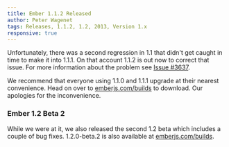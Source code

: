 ```yaml
---
title: Ember 1.1.2 Released
author: Peter Wagenet
tags: Releases, 1.1.2, 1.2, 2013, Version 1.x
responsive: true
---
```


Unfortunately, there was a second regression in 1.1 that didn't get
caught in time to make it into 1.1.1. On that account 1.1.2 is out now
to correct that issue. For more information about the problem see
[Issue #3637](https://github.com/emberjs/ember.js/issues/3637).

We recommend that everyone using 1.1.0 and 1.1.1 upgrade at their
nearest convenience. Head on over to [emberjs.com/builds](/builds)
to download. Our apologies for the inconvenience.

### Ember 1.2 Beta 2

While we were at it, we also released the second 1.2 beta which includes
a couple of bug fixes. 1.2.0-beta.2 is also available at
[emberjs.com/builds](/builds).
